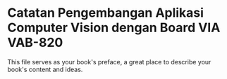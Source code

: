 # Catatan Pengembangan Aplikasi Computer Vision dengan Board VIA VAB-820

This file serves as your book's preface, a great place to describe your book's content and ideas.

